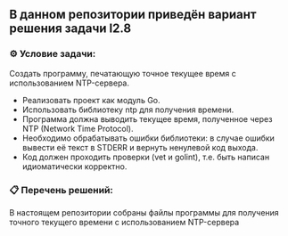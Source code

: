 ## В данном репозитории приведён вариант решения задачи l2.8  

### ⚙️ Условие задачи:  

Создать программу, печатающую точное текущее время с использованием NTP-сервера.
- Реализовать проект как модуль Go.
- Использовать библиотеку ntp для получения времени.
- Программа должна выводить текущее время, полученное через NTP (Network Time Protocol).
- Необходимо обрабатывать ошибки библиотеки: в случае ошибки вывести её текст в STDERR и вернуть ненулевой код выхода.
- Код должен проходить проверки (vet и golint), т.е. быть написан идиоматически корректно.
    
### 📋 Перечень решений:

В настоящем репозитории собраны файлы программы для получения точного текущего времени с использованием NTP-сервера
